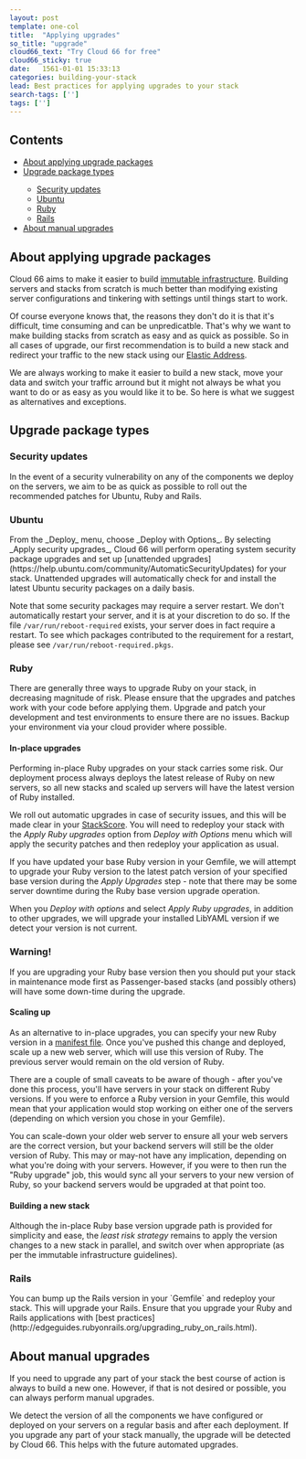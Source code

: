 ```yaml
---
layout: post
template: one-col
title:  "Applying upgrades"
so_title: "upgrade"
cloud66_text: "Try Cloud 66 for free"
cloud66_sticky: true
date:   1561-01-01 15:33:13
categories: building-your-stack
lead: Best practices for applying upgrades to your stack
search-tags: ['']
tags: ['']
---
```


<h2>Contents</h2>
<ul class="page-toc">
    <li><a href="#about">About applying upgrade packages</a></li>
    <li><a href="#types">Upgrade package types</a></li>
        <ul style="margin-bottom:0em">
	        <li><a href="#updates">Security updates</a></li>
	        <li><a href="#ubuntu">Ubuntu</a></li>
	        <li><a href="#ruby">Ruby</a></li>
	        <li><a href="#rails">Rails</a></li>
        </ul>
    </li>
    <li>
        <a href="#manual">About manual upgrades</a>
    </li>
</ul>

<h2 id="about">About applying upgrade packages</h2>
Cloud 66 aims to make it easier to build <a href="http://www.chadfowler.com/blog/2013/06/23/immutable-deployments/">immutable infrastructure</a>. Building servers and stacks from scratch is much better than modifying existing server configurations and tinkering with settings until things start to work.

Of course everyone knows that, the reasons they don't do it is that it's difficult, time consuming and can be unpredicatble. That's why we want to make building stacks from scratch as easy and as quick as possible. So in all cases of upgrade, our first recommendation is to build a new stack and redirect your traffic to the new stack using our [Elastic Address](/network/elasticaddress).

We are always working to make it easier to build a new stack, move your data and switch your traffic arround but it might not always be what you want to do or as easy as you would like it to be. So here is what we suggest as alternatives and exceptions.

<h2 id="types">Upgrade package types</h2>
<h3 id="updates">Security updates</h3>

In the event of a security vulnerability on any of the components we deploy on the servers, we aim to be as quick as possible to roll out the recommended patches for Ubuntu, Ruby and Rails.

<h3 id="ubuntu">Ubuntu</h3>
From the _Deploy_ menu, choose _Deploy with Options_. By selecting _Apply security upgrades_, Cloud 66 will perform operating system security package upgrades and set up [unattended upgrades](https://help.ubuntu.com/community/AutomaticSecurityUpdates) for your stack. Unattended upgrades will automatically check for and install the latest Ubuntu security packages on a daily basis.

Note that some security packages may require a server restart. We don't automatically restart your server, and it is at your discretion to do so. If the file `/var/run/reboot-required` exists, your server does in fact require a restart. To see which packages contributed to the requirement for a restart, please see `/var/run/reboot-required.pkgs`.

<h3 id="ruby">Ruby</h3>
There are generally three ways to upgrade Ruby on your stack, in decreasing magnitude of risk. Please ensure that the upgrades and patches work with your code before applying them. Upgrade and patch your development and test environments to ensure there are no issues. Backup your environment via your cloud provider where possible.

#### In-place upgrades
Performing in-place Ruby upgrades on your stack carries some risk. Our deployment process always deploys the latest release of Ruby on new servers, so all new stacks and scaled up servers will have the latest version of Ruby installed.

We roll out automatic upgrades in case of security issues, and this will be made clear in your [StackScore](/building-your-stack/stack-definition#stackscore). You will need to redeploy your stack with the _Apply Ruby upgrades_ option from _Deploy with Options_ menu which will apply the security patches and then redeploy your application as usual.

If you have updated your base Ruby version in your Gemfile, we will attempt to upgrade your Ruby version to the latest patch version of your specified base version during the _Apply Upgrades_ step - note that there may be some server downtime during the Ruby base version upgrade operation.

When you _Deploy with options_ and select _Apply Ruby upgrades_, in addition to other upgrades, we will upgrade your installed LibYAML version if we detect your version is not current.

<div class="notice notice-danger">
    <h3>Warning!</h3>
    <p>If you are upgrading your Ruby base version then you should put your stack in maintenance mode first as Passenger-based stacks (and possibly others) will have some down-time during the upgrade.</p>
</div>

#### Scaling up
As an alternative to in-place upgrades, you can specify your new Ruby version in a [manifest file](/building-your-stack/getting-started-with-manifest-files). Once you've pushed this change and deployed, scale up a new web server, which will use this version of Ruby. The previous server would remain on the old version of Ruby.

There are a couple of small caveats to be aware of though - after you've done this process, you'll have servers in your stack on different Ruby versions. If you were to enforce a Ruby version in your Gemfile, this would mean that your application would stop working on either one of the servers (depending on which version you chose in your Gemfile).

You can scale-down your older web server to ensure all your web servers are the correct version, but your backend servers will still be the older version of Ruby. This may or may-not have any implication, depending on what you're doing with your servers. However, if you were to then run the "Ruby upgrade" job, this would sync all your servers to your new version of Ruby, so your backend servers would be upgraded at that point too.

#### Building a new stack
Although the in-place Ruby base version upgrade path is provided for simplicity and ease, the <i>least risk strategy</i> remains to apply the version changes to a new stack in parallel, and switch over when appropriate (as per the immutable infrastructure guidelines).

<h3 id="rails">Rails</h3>
You can bump up the Rails version in your `Gemfile` and redeploy your stack. This will upgrade your Rails. Ensure that you upgrade your Ruby and Rails applications with [best practices](http://edgeguides.rubyonrails.org/upgrading_ruby_on_rails.html).

<h2 id="manual">About manual upgrades</h2>
If you need to upgrade any part of your stack the best course of action is always to build a new one. However, if that is not desired or possible, you can always perform manual upgrades.

We detect the version of all the components we have configured or deployed on your servers on a regular basis and after each deployment. If you upgrade any part of your stack manually, the upgrade will be detected by Cloud 66. This helps with the future automated upgrades.